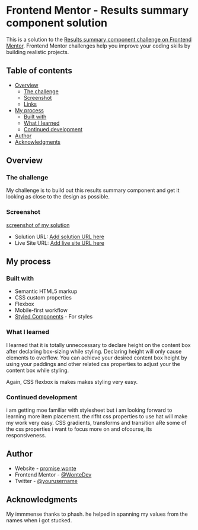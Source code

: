 # Frontend Mentor - Results summary component solution

This is a solution to the [Results summary component challenge on Frontend Mentor](https://www.frontendmentor.io/challenges/results-summary-component-CE_K6s0maV). Frontend Mentor challenges help you improve your coding skills by building realistic projects. 

## Table of contents

- [Overview](#overview)
  - [The challenge](#the-challenge)
  - [Screenshot](#screenshot)
  - [Links](#links)
- [My process](#my-process)
  - [Built with](#built-with)
  - [What I learned](#what-i-learned)
  - [Continued development](#continued-development)
- [Author](#author)
- [Acknowledgments](#acknowledgments)

## Overview

### The challenge

My challenge is to build out this results summary component and get it looking as close to the design as possible.

### Screenshot

[screenshot of my solution](<img src="design/Annotation 2023-08-09 152350.jpg">)


- Solution URL: [Add solution URL here](https://your-solution-url.com)
- Live Site URL: [Add live site URL here](https://your-live-site-url.com)

## My process

### Built with

- Semantic HTML5 markup
- CSS custom properties
- Flexbox
- Mobile-first workflow
- [Styled Components](https://styled-components.com/) - For styles


### What I learned
 I learned that it is totally unneccessary to declare height on the content box after declaring box-sizing while styling. Declaring height will only cause elements to overflow. You can achieve your desired content box height by using your paddings and other related css properties to adjust your the content box while styling.

Again, CSS flexbox is makes makes styling very easy.

### Continued development

i am getting moe familiar with stylesheet but i am looking forward to learning more item placement. the rifht css properties to use hat will make my work very easy. CSS gradients, transforms and transition aRe some of the css properties i want to focus more on and ofcourse, its responsiveness.


## Author

- Website - [promise wonte](https://github.com/Promise-Wonte)
- Frontend Mentor - [@WonteDev](https://www.frontendmentor.io/profile/promise-wonte)
- Twitter - [@yourusername](https://www.twitter.com/promiseSlim)


## Acknowledgments

My immmense thanks to phash. he helped in spanning my values from the names when i got stucked.
